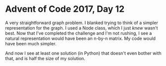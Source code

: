 # Advent of Code 2017, Day 12

A very straightforward graph problem.  I blanked trying to think of a simpler representation for the graph.  I used a Node class, which I just *knew* wasn't best.  Now that I've completed the challenge and I'm not rushing, I see a natural representation would have been an n-by-n matrix.  My code would have been much simpler.

And now I see at least one solution (in Python) that doesn't even bother with that, and is half the size of my solution.


